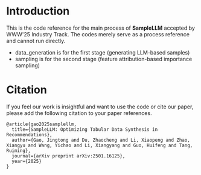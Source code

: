 # Introduction
This is the code reference for the main process of **SampleLLM** accepted by WWW'25 Industry Track. The codes merely serve as a process reference and cannot run directly.
- data_generation is for the first stage (generating LLM-based samples)
- sampling is for the second stage (feature attribution-based importance sampling)

# Citation
If you feel our work is insightful and want to use the code or cite our paper, please add the following citation to your paper references.

```
@article{gao2025samplellm,
  title={SampleLLM: Optimizing Tabular Data Synthesis in Recommendations},
  author={Gao, Jingtong and Du, Zhaocheng and Li, Xiaopeng and Zhao, Xiangyu and Wang, Yichao and Li, Xiangyang and Guo, Huifeng and Tang, Ruiming},
  journal={arXiv preprint arXiv:2501.16125},
  year={2025}
}
```
